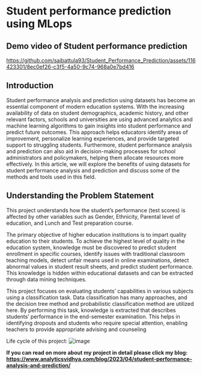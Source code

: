 # Student performance prediction using MLops
## Demo video of Student performance prediction
https://github.com/saibattula93/Student_Performance_Prediction/assets/116423301/8ec0ef26-c3f5-4a50-9c74-968a0e7bd416
## Introduction

Student performance analysis and prediction using datasets has become an essential component of modern education systems. With the increasing availability of data on student demographics, academic history, and other relevant factors, schools and universities are using advanced analytics and machine learning algorithms to gain insights into student performance and predict future outcomes. This approach helps educators identify areas of improvement, personalize learning experiences, and provide targeted support to struggling students. Furthermore, student performance analysis and prediction can also aid in decision-making processes for school administrators and policymakers, helping them allocate resources more effectively. In this article, we will explore the benefits of using datasets for student performance analysis and prediction and discuss some of the methods and tools used in this field.

## Understanding the Problem Statement

This project understands how the student’s performance (test scores) is affected by other variables such as Gender, Ethnicity, Parental level of education, and Lunch and Test preparation course.

The primary objective of higher education institutions is to impart quality education to their students. To achieve the highest level of quality in the education system, knowledge must be discovered to predict student enrollment in specific courses, identify issues with traditional classroom teaching models, detect unfair means used in online examinations, detect abnormal values in student result sheets, and predict student performance. This knowledge is hidden within educational datasets and can be extracted through data mining techniques.

This project focuses on evaluating students’ capabilities in various subjects using a classification task. Data classification has many approaches, and the decision tree method and probabilistic classification method are utilized here. By performing this task, knowledge is extracted that describes students’ performance in the end-semester examination. This helps in identifying dropouts and students who require special attention, enabling teachers to provide appropriate advising and counseling

Life cycle of this project: ![image](https://github.com/saibattula93/Student_Performance_Prediction/assets/116423301/0b7b3892-f3ce-4517-9660-def3bd5debfc)


**If you can read on more about my project in detail please click my blog: https://www.analyticsvidhya.com/blog/2023/04/student-performance-analysis-and-prediction/** 
